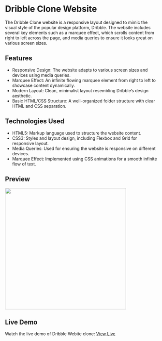 # Dribble Clone Website
The Dribble Clone website is a responsive layout designed to mimic the visual style of the popular design platform, Dribble. The website includes several key elements such as a marquee effect, which scrolls content from right to left across the page, and media queries to ensure it looks great on various screen sizes.

## Features
- Responsive Design: The website adapts to various screen sizes and devices using media queries.
- Marquee Effect: An infinite flowing marquee element from right to left to showcase content dynamically.
- Modern Layout: Clean, minimalist layout resembling Dribble’s design aesthetic.
- Basic HTML/CSS Structure: A well-organized folder structure with clear HTML and CSS separation.

## Technologies Used
- HTML5: Markup language used to structure the website content.
- CSS3: Styles and layout design, including Flexbox and Grid for responsive layout.
- Media Queries: Used for ensuring the website is responsive on different devices.
- Marquee Effect: Implemented using CSS animations for a smooth infinite flow of text.

## Preview
<img src="" with="850" height="400" />

## Live Demo
Watch the live demo of Dribble Webite clone: [View Live]()

